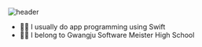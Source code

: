
![header](https://capsule-render.vercel.app/api?type=waving&color=gradiant&height=270&section=header&text=You%20Jin&fontSize=77)

- ☝🏻 I usually do app programming using Swift 
- ✌🏻 I belong to Gwangju Software Meister High School
